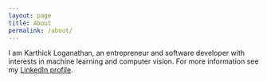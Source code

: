```yaml
---
layout: page
title: About
permalink: /about/
---
```


I am Karthick Loganathan, an entrepreneur and software developer with interests in machine learning and computer vision. For more information see my [LinkedIn profile](https://in.linkedin.com/in/karthick-loganathan).

